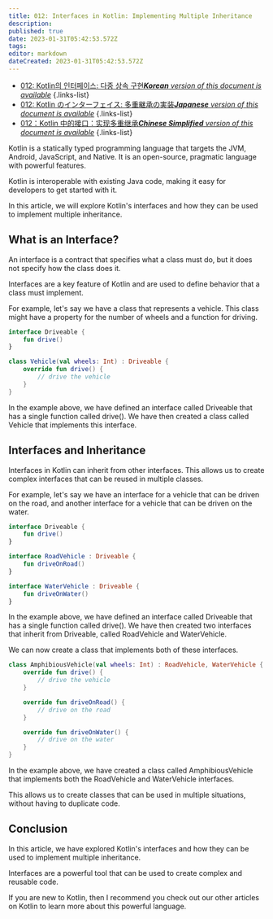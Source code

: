 ```yaml
---
title: 012: Interfaces in Kotlin: Implementing Multiple Inheritance
description: 
published: true
date: 2023-01-31T05:42:53.572Z
tags: 
editor: markdown
dateCreated: 2023-01-31T05:42:53.572Z
---
```


- [012: Kotlin의 인터페이스: 다중 상속 구현***Korean** version of this document is available*](/ko/Knowledge-base/Kotlin/Learning/012-interfaces-in-kotlin-implementing-multiple-inheritance)
{.links-list}
- [012: Kotlin のインターフェイス: 多重継承の実装***Japanese** version of this document is available*](/ja/Knowledge-base/Kotlin/Learning/012-interfaces-in-kotlin-implementing-multiple-inheritance)
{.links-list}
- [012：Kotlin 中的接口：实现多重继承***Chinese Simplified** version of this document is available*](/zh/Knowledge-base/Kotlin/Learning/012-interfaces-in-kotlin-implementing-multiple-inheritance)
{.links-list}



Kotlin is a statically typed programming language that targets the JVM, Android, JavaScript, and Native. It is an open-source, pragmatic language with powerful features.   

Kotlin is interoperable with existing Java code, making it easy for developers to get started with it.   

In this article, we will explore Kotlin's interfaces and how they can be used to implement multiple inheritance.   

## What is an Interface?

An interface is a contract that specifies what a class must do, but it does not specify how the class does it.   

Interfaces are a key feature of Kotlin and are used to define behavior that a class must implement.   

For example, let's say we have a class that represents a vehicle. This class might have a property for the number of wheels and a function for driving.   

```kotlin
interface Driveable {
    fun drive()
}

class Vehicle(val wheels: Int) : Driveable {
    override fun drive() {
        // drive the vehicle
    }
}
```

In the example above, we have defined an interface called Driveable that has a single function called drive(). We have then created a class called Vehicle that implements this interface.   

## Interfaces and Inheritance

Interfaces in Kotlin can inherit from other interfaces. This allows us to create complex interfaces that can be reused in multiple classes.   

For example, let's say we have an interface for a vehicle that can be driven on the road, and another interface for a vehicle that can be driven on the water.   

```kotlin
interface Driveable {
    fun drive()
}

interface RoadVehicle : Driveable {
    fun driveOnRoad()
}

interface WaterVehicle : Driveable {
    fun driveOnWater()
}
```

In the example above, we have defined an interface called Driveable that has a single function called drive(). We have then created two interfaces that inherit from Driveable, called RoadVehicle and WaterVehicle.   

We can now create a class that implements both of these interfaces.   

```kotlin
class AmphibiousVehicle(val wheels: Int) : RoadVehicle, WaterVehicle {
    override fun drive() {
        // drive the vehicle
    }

    override fun driveOnRoad() {
        // drive on the road
    }

    override fun driveOnWater() {
        // drive on the water
    }
}
```

In the example above, we have created a class called AmphibiousVehicle that implements both the RoadVehicle and WaterVehicle interfaces.   

This allows us to create classes that can be used in multiple situations, without having to duplicate code.   

## Conclusion

In this article, we have explored Kotlin's interfaces and how they can be used to implement multiple inheritance.   

Interfaces are a powerful tool that can be used to create complex and reusable code.   

If you are new to Kotlin, then I recommend you check out our other articles on Kotlin to learn more about this powerful language.